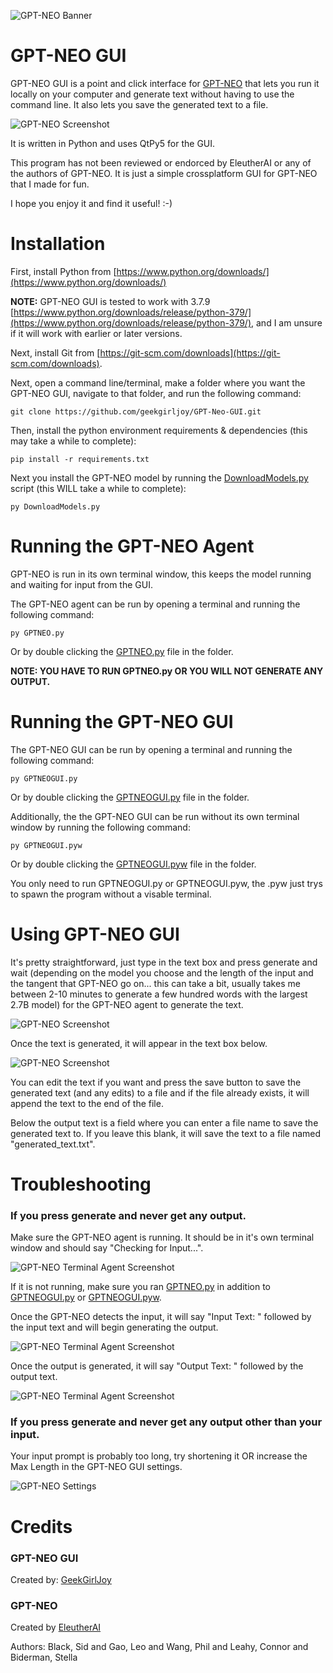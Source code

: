 ![GPT-NEO Banner](gui/repo/GPT-NEO-GUI.jpg)

# GPT-NEO GUI


GPT-NEO GUI is a point and click interface for [GPT-NEO](https://github.com/EleutherAI/gpt-neo) that lets you run it locally on your computer and generate text without having to use the command line. It also lets you save the generated text to a file. 

![GPT-NEO Screenshot](gui/repo/GUI_2.jpg)

It is written in Python and uses QtPy5 for the GUI.

This program has not been reviewed or endorced by EleutherAI or any of the authors of GPT-NEO. It is just a simple crossplatform GUI for GPT-NEO that I made for fun.

I hope you enjoy it and find it useful! :-)


# Installation

First, install Python from [https://www.python.org/downloads/](https://www.python.org/downloads/)

**NOTE:** GPT-NEO GUI is tested to work with 3.7.9 [https://www.python.org/downloads/release/python-379/](https://www.python.org/downloads/release/python-379/), and I am unsure if it will work with earlier or later versions.


Next, install Git from [https://git-scm.com/downloads](https://git-scm.com/downloads).

Next, open a command line/terminal, make a folder where you want the GPT-NEO GUI, navigate to that folder, and run the following command:

```
git clone https://github.com/geekgirljoy/GPT-Neo-GUI.git
```

Then, install the python environment requirements & dependencies (this may take a while to complete):

```
pip install -r requirements.txt
```

Next you install the GPT-NEO model by running the [DownloadModels.py](DownloadModels.py) script (this WILL take a while to complete):

```
py DownloadModels.py
```


# Running the GPT-NEO Agent

GPT-NEO is run in its own terminal window, this keeps the model running and waiting for input from the GUI.

The GPT-NEO agent can be run by opening a terminal and running the following command:

```
py GPTNEO.py
```

Or by double clicking the [GPTNEO.py](GPTNEO.py) file in the folder.

**NOTE: YOU HAVE TO RUN GPTNEO.py OR YOU WILL NOT GENERATE ANY OUTPUT.**


# Running the GPT-NEO GUI

The GPT-NEO GUI can be run by opening a terminal and running the following command:

```
py GPTNEOGUI.py
```

Or by double clicking the [GPTNEOGUI.py](GPTNEOGUI.py) file in the folder.

Additionally, the the GPT-NEO GUI can be run without its own terminal window by running the following command:

```
py GPTNEOGUI.pyw
```
Or by double clicking the [GPTNEOGUI.pyw](GPTNEOGUI.pyw) file in the folder.

You only need to run GPTNEOGUI.py or GPTNEOGUI.pyw, the .pyw just trys to spawn the program without a visable terminal.


# Using GPT-NEO GUI

It's pretty straightforward, just type in the text box and press generate and wait (depending on the model you choose and the length of the input and the tangent that GPT-NEO go on... this can take a bit, usually takes me between 2-10 minutes to generate a few hundred words with the largest 2.7B model) for the GPT-NEO agent to generate the text. 

![GPT-NEO Screenshot](gui/repo/GUI_1.jpg)

Once the text is generated, it will appear in the text box below. 

![GPT-NEO Screenshot](gui/repo/GUI_2.jpg)

You can edit the text if you want and press the save button to save the generated text (and any edits) to a file and if the file already exists, it will append the text to the end of the file.

Below the output text is a field where you can enter a file name to save the generated text to. If you leave this blank, it will save the text to a file named "generated_text.txt".


# Troubleshooting

### If you press generate and never get any output.

Make sure the GPT-NEO agent is running. It should be in it's own terminal window and should say "Checking for Input...". 

![GPT-NEO Terminal Agent Screenshot](gui/repo/Terminal_1.jpg)

If it is not running, make sure you ran [GPTNEO.py](GPTNEO.py) in addition to [GPTNEOGUI.py](GPTNEOGUI.py) or [GPTNEOGUI.pyw](GPTNEOGUI.pyw).

Once the GPT-NEO detects the input, it will say "Input Text: " followed by the input text and will begin generating the output.

![GPT-NEO Terminal Agent Screenshot](gui/repo/Terminal_2.jpg)

Once the output is generated, it will say "Output Text: " followed by the output text.

![GPT-NEO Terminal Agent Screenshot](gui/repo/Terminal_3.jpg)


### If you press generate and never get any output other than your input.

Your input prompt is probably too long, try shortening it OR increase the Max Length in the GPT-NEO GUI settings.

![GPT-NEO Settings](gui/repo/GUI_3.jpg)



# Credits

### GPT-NEO GUI

Created by: [GeekGirlJoy](https://github.com/geekgirljoy)

### GPT-NEO

Created by [EleutherAI](https://github.com/EleutherAI/gpt-neo)

Authors: Black, Sid and Gao, Leo and Wang, Phil and Leahy, Connor and Biderman, Stella
